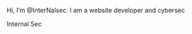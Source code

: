 Hi, I’m @InterNalsec. I am a website developer and cybersec 

<i class="fa-solid fa-badge-check" style="color: #74C0FC;"></i> Internal Sec
<!---
InterNalsec/InterNalsec is a ✨ special ✨ repository because its `README.md` (this file) appears on your GitHub profile.
You can click the Preview link to take a look at your changes.
--->
